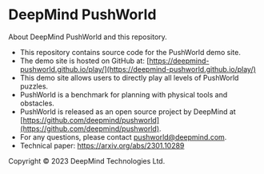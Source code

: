 # DeepMind PushWorld

About DeepMind PushWorld and this repository.
- This repository contains source code for the PushWorld demo site.
- The demo site is hosted on GitHub at: [https://deepmind-pushworld.github.io/play/](https://deepmind-pushworld.github.io/play/)
- This demo site allows users to directly play all levels of PushWorld puzzles.
- PushWorld is a benchmark for planning with physical tools and obstacles.
- PushWorld is released as an open source project by DeepMind at [https://github.com/deepmind/pushworld](https://github.com/deepmind/pushworld).
- For any questions, please contact [pushworld@deepmind.com](mailto:pushworld@deepmind.com).
- Technical paper: https://arxiv.org/abs/2301.10289

Copyright © 2023 DeepMind Technologies Ltd.
